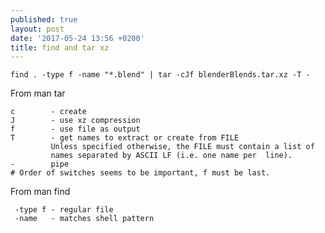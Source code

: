 ```yaml
---
published: true
layout: post
date: '2017-05-24 13:56 +0200'
title: find and tar xz
---
```

    find . -type f -name "*.blend" | tar -cJf blenderBlends.tar.xz -T -
    
From man tar

    c        - create
    J        - use xz compression
    f        - use file as output
    T        - get names to extract or create from FILE
             Unless specified otherwise, the FILE must contain a list of 
             names separated by ASCII LF (i.e. one name per  line).
    -        pipe
    # Order of switches seems to be important, f must be last.
    
From man find

     -type f - regular file
     -name   - matches shell pattern

    